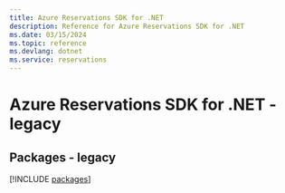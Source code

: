 ```yaml
---
title: Azure Reservations SDK for .NET
description: Reference for Azure Reservations SDK for .NET
ms.date: 03/15/2024
ms.topic: reference
ms.devlang: dotnet
ms.service: reservations
---
```

# Azure Reservations SDK for .NET - legacy
## Packages - legacy
[!INCLUDE [packages](reservations-index.md)]